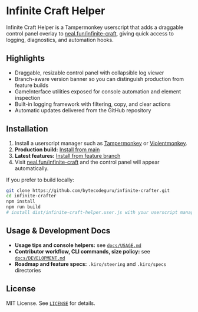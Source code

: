 # Infinite Craft Helper

Infinite Craft Helper is a Tampermonkey userscript that adds a draggable control panel overlay to [neal.fun/infinite-craft](https://neal.fun/infinite-craft/), giving quick access to logging, diagnostics, and automation hooks.

## Highlights
- Draggable, resizable control panel with collapsible log viewer
- Branch-aware version banner so you can distinguish production from feature builds
- GameInterface utilities exposed for console automation and element inspection
- Built-in logging framework with filtering, copy, and clear actions
- Automatic updates delivered from the GitHub repository

## Installation

1. Install a userscript manager such as [Tampermonkey](https://www.tampermonkey.net/) or [Violentmonkey](https://violentmonkey.github.io/).
2. **Production build:** [Install from main](https://raw.githubusercontent.com/bytecodeguru/infinite-crafter/main/dist/infinite-craft-helper.user.js)
3. **Latest features:** [Install from feature branch](https://raw.githubusercontent.com/bytecodeguru/infinite-crafter/feature/game-interface-foundation/dist/infinite-craft-helper.user.js)
4. Visit [neal.fun/infinite-craft](https://neal.fun/infinite-craft/) and the control panel will appear automatically.

If you prefer to build locally:
```bash
git clone https://github.com/bytecodeguru/infinite-crafter.git
cd infinite-crafter
npm install
npm run build
# install dist/infinite-craft-helper.user.js with your userscript manager
```

## Usage & Development Docs
- **Usage tips and console helpers:** see [`docs/USAGE.md`](docs/USAGE.md)
- **Contributor workflow, CLI commands, size policy:** see [`docs/DEVELOPMENT.md`](docs/DEVELOPMENT.md)
- **Roadmap and feature specs:** `.kiro/steering` and `.kiro/specs` directories

## License

MIT License. See [`LICENSE`](LICENSE) for details.
